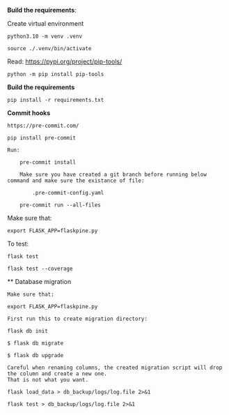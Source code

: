 **Build the requirements**:

Create virtual environment

    python3.10 -m venv .venv

    source ./.venv/bin/activate

Read: https://pypi.org/project/pip-tools/

    python -m pip install pip-tools

**Build the requirements**

    pip install -r requirements.txt

**Commit hooks**

    https://pre-commit.com/

    pip install pre-commit

    Run:

        pre-commit install

        Make sure you have created a git branch before running below command and make sure the existance of file:

            .pre-commit-config.yaml

        pre-commit run --all-files

Make sure that:

    export FLASK_APP=flaskpine.py

To test:

    flask test

    flask test --coverage


** Database migration

    Make sure that:

    export FLASK_APP=flaskpine.py

    First run this to create migration directory:

    flask db init

    $ flask db migrate

    $ flask db upgrade

    Careful when renaming columns, the created migration script will drop the column and create a new one.
    That is not what you want.

    flask load_data > db_backup/logs/log.file 2>&1

    flask test > db_backup/logs/log.file 2>&1
